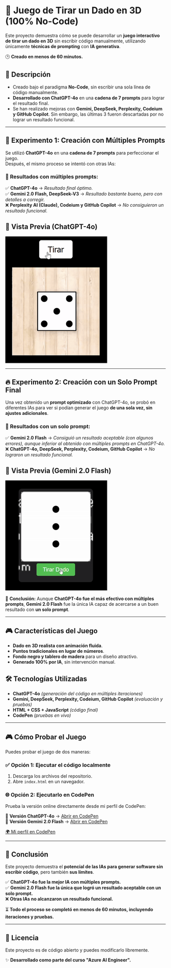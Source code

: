# 🎲 Juego de Tirar un Dado en 3D (100% No-Code)

Este proyecto demuestra cómo se puede desarrollar un **juego interactivo de tirar un dado en 3D** sin escribir código manualmente, utilizando únicamente **técnicas de prompting** con **IA generativa**.  

🕒 **Creado en menos de 60 minutos.**  



## 🚀 Descripción
- Creado bajo el paradigma **No-Code**, sin escribir una sola línea de código manualmente.
- **Desarrollado con ChatGPT-4o** en una **cadena de 7 prompts** para lograr el resultado final.
- Se han realizado mejoras con **Gemini, DeepSeek, Perplexity, Codeium y GitHub Copilot**. Sin embargo, las últimas 3 fueron descartadas por no lograr un resultado funcional.

---

## 🔬 **Experimento 1: Creación con Múltiples Prompts**
Se utilizó **ChatGPT-4o** en una **cadena de 7 prompts** para perfeccionar el juego.  
Después, el mismo proceso se intentó con otras IAs:

### 🔹 **Resultados con múltiples prompts**:
✅ **ChatGPT-4o** → *Resultado final óptimo.*  
✅ **Gemini 2.0 Flash, DeepSeek-V3** → *Resultado bastante bueno, pero con detalles a corregir.*  
❌ **Perplexity AI (Claude), Codeium y GitHub Copilot** → *No consiguieron un resultado funcional.*  

## 🎥 Vista Previa (ChatGPT-4o)
![Demo del juego](assets/Dice_ChatGPT-4o.gif)

---

## 🔥 **Experimento 2: Creación con un Solo Prompt Final**
Una vez obtenido un **prompt optimizado** con ChatGPT-4o, se probó en diferentes IAs para ver si podían generar el juego **de una sola vez, sin ajustes adicionales**.

### 🔹 **Resultados con un solo prompt**:
✅ **Gemini 2.0 Flash** → *Consiguió un resultado aceptable (con algunos errores), aunque inferior al obtenido con múltiples prompts en ChatGPT-4o.*  
❌ **ChatGPT-4o, DeepSeek, Perplexity, Codeium, GitHub Copilot** → *No lograron un resultado funcional.*  

## 🎥 Vista Previa (Gemini 2.0 Flash)
![Demo del juego](assets/Dice_Gemini2.0Flash.gif)

📌 **Conclusión:** Aunque **ChatGPT-4o fue el más efectivo con múltiples prompts**, **Gemini 2.0 Flash** fue la única IA capaz de acercarse a un buen resultado con **un solo prompt**.

---

## 🎮 Características del Juego
- **Dado en 3D realista con animación fluida**.
- **Puntos tradicionales en lugar de números**.
- **Fondo negro y tablero de madera** para un diseño atractivo.
- **Generado 100% por IA**, sin intervención manual.

## 🛠️ Tecnologías Utilizadas
- **ChatGPT-4o** *(generación del código en múltiples iteraciones)*
- **Gemini, DeepSeek, Perplexity, Codeium, GitHub Copilot** *(evaluación y pruebas)*
- **HTML + CSS + JavaScript** *(código final)*
- **CodePen** *(pruebas en vivo)*

---

## 🎮 **Cómo Probar el Juego**
Puedes probar el juego de dos maneras:

### ✅ **Opción 1: Ejecutar el código localmente**
1. Descarga los archivos del repositorio.
2. Abre `index.html` en un navegador.

### 🌐 **Opción 2: Ejecutarlo en CodePen**  
Prueba la versión online directamente desde mi perfil de CodePen:

🔹 **Versión ChatGPT-4o** → [Abrir en CodePen](https://codepen.io/Jonatan-S/pen/MYWjaBv)  
🔹 **Versión Gemini 2.0 Flash** → [Abrir en CodePen](https://codepen.io/Jonatan-S/pen/KwKgdxm)  
 
[🌍 Mi perfil en CodePen](https://codepen.io/Jonatan-S)  

---


## 📜 Conclusión
Este proyecto demuestra el **potencial de las IAs para generar software sin escribir código**, pero también **sus límites**.  

✅ **ChatGPT-4o fue la mejor IA con múltiples prompts.**  
✅ **Gemini 2.0 Flash fue la única que logró un resultado aceptable con un solo prompt.**  
❌ **Otras IAs no alcanzaron un resultado funcional.**  

⏳ **Todo el proceso se completó en menos de 60 minutos, incluyendo iteraciones y pruebas.**  

---

## 📜 Licencia
Este proyecto es de código abierto y puedes modificarlo libremente.

✨ **Desarrollado como parte del curso "Azure AI Engineer".**
